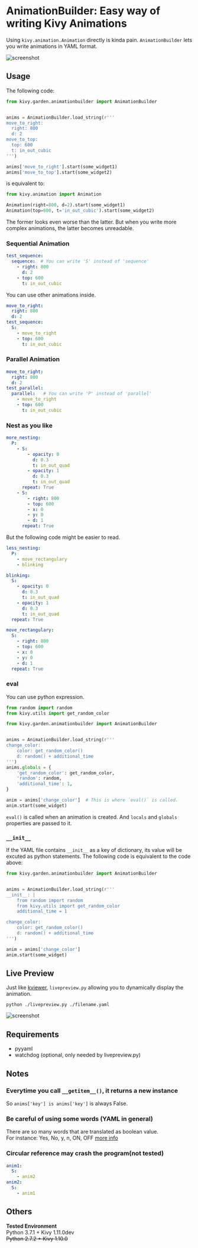 # AnimationBuilder: Easy way of writing Kivy Animations

Using `kivy.animation.Animation` directly is kinda pain. `AnimationBuilder` lets you write animations in YAML format.

![screenshot](screenshot.png)

## Usage

The following code:

```python
from kivy.garden.animationbuilder import AnimationBuilder


anims = AnimationBuilder.load_string(r'''
move_to_right:
  right: 800
  d: 2
move_to_top:
  top: 600
  t: in_out_cubic
''')

anims['move_to_right'].start(some_widget1)
anims['move_to_top'].start(some_widget2)
```

is equivalent to:

```python
from kivy.animation import Animation

Animation(right=800, d=2).start(some_widget1)
Animation(top=600, t='in_out_cubic').start(some_widget2)
```

The former looks even worse than the latter. But when you write more complex animations, the latter becomes unreadable.  

### Sequential Animation

```yaml
test_sequence:
  sequence:  # You can write 'S' instead of 'sequence'
    - right: 800
      d: 2
    - top: 600
      t: in_out_cubic
```

You can use other animations inside.

```yaml
move_to_right:
  right: 800
  d: 2
test_sequence:
  S:
    - move_to_right
    - top: 600
      t: in_out_cubic
```

### Parallel Animation

```yaml
move_to_right:
  right: 800
  d: 2
test_parallel:
  parallel:   # You can write 'P' instead of 'parallel'
    - move_to_right
    - top: 600
      t: in_out_cubic
```

### Nest as you like

```yaml
more_nesting:
  P:
    - S:
        - opacity: 0
          d: 0.3
          t: in_out_quad
        - opacity: 1
          d: 0.3
          t: in_out_quad
      repeat: True
    - S:
        - right: 800
        - top: 600
        - x: 0
        - y: 0
        - d: 1
      repeat: True
```

But the following code might be easier to read.

```yaml
less_nesting:
  P:
    - move_rectangulary
    - blinking

blinking:
  S:
    - opacity: 0
      d: 0.3
      t: in_out_quad
    - opacity: 1
      d: 0.3
      t: in_out_quad
  repeat: True

move_rectangulary:
  S:
    - right: 800
    - top: 600
    - x: 0
    - y: 0
    - d: 1
  repeat: True
```

### eval

You can use python expression.  

```python
from random import random
from kivy.utils import get_random_color

from kivy.garden.animationbuilder import AnimationBuilder


anims = AnimationBuilder.load_string(r'''
change_color:
    color: get_random_color()
    d: random() + additional_time
''')
anims.globals = {
    'get_random_color': get_random_color,
    'random': random,
    'additional_time': 1,
}

anim = anims['change_color']  # This is where `eval()` is called.
anim.start(some_widget)
```

`eval()` is called when an animation is created. And `locals` and `globals` properties are passed to it.

### `__init__`

If the YAML file contains `__init__` as a key of dictionary, its value will be excuted as python statements. The following code is equivalent to the code above:

```python
from kivy.garden.animationbuilder import AnimationBuilder


anims = AnimationBuilder.load_string(r'''
__init__: |
    from random import random
    from kivy.utils import get_random_color
    additional_time = 1

change_color:
    color: get_random_color()
    d: random() + additional_time
''')

anim = anims['change_color']
anim.start(some_widget)
```

## Live Preview

Just like [kviewer](https://github.com/kivy/kivy/blob/master/kivy/tools/kviewer.py), `livepreview.py` allowing you to dynamically display the animation.

```text
python ./livepreview.py ./filename.yaml
```

![screenshot](livepreview.png)  


## Requirements

- pyyaml
- watchdog (optional, only needed by livepreview.py)

## Notes

### Everytime you call `__getitem__()`, it returns a new instance

So `anims['key'] is anims['key']` is always False.  

### Be careful of using some words (YAML in general)

There are so many words that are translated as boolean value.  
For instance: Yes, No, y, n, ON, OFF  [more info](http://yaml.org/type/bool.html)

### Circular reference may crash the program(not tested)

```yaml
anim1:
  S:
    - anim2
anim2:
  S:
    - anim1
```

## Others

**Tested Environment**  
Python 3.7.1 + Kivy 1.11.0dev  
~~Python 2.7.2 + Kivy 1.10.0~~  
